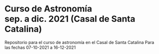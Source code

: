 # Curso de Astronomía<br /> sep. a dic. 2021 (Casal de Santa Catalina)

Repositorio para el curso de astronomía en el Casal de Santa Catalina
Para las fechas 07-10-2021 a 16-12-2021

